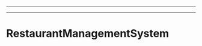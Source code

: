 ----------------------
----------------------------------------------------------------------------------------------------
# RestaurantManagementSystem
